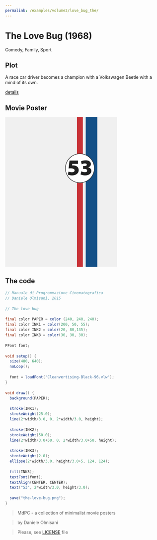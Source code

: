 ```yaml
---
permalink: /examples/volume3/love_bug_the/
---
```

# The Love Bug (1968)

Comedy, Family, Sport

## Plot
A race car driver becomes a champion with a Volkswagen Beetle with a mind of its own.

[details](https://www.imdb.com/title/tt0064603/)

## Movie Poster
<img src="the-love-bug.png"  width="360px" title="The Love Bug">


## The code
```java
// Manuale di Programmazione Cinematografica
// Daniele Olmisani, 2015

// The love bug

final color PAPER = color (240, 240, 240);
final color INK1 = color(200, 50, 55);
final color INK2 = color(20, 80,135);
final color INK3 = color(30, 30, 30);

PFont font;

void setup() {
  size(480, 640);
  noLoop();
  
  font = loadFont("Cleanvertising-Black-96.vlw");
}

void draw() {
  background(PAPER);
  
  stroke(INK1);
  strokeWeight(25.0);
  line(2*width/3.0, 0, 2*width/3.0, height);
  
  stroke(INK2);
  strokeWeight(50.0);
  line(2*width/3.0+50, 0, 2*width/3.0+50, height);
  
  stroke(INK3);
  strokeWeight(2.0);
  ellipse(2*width/3.0, height/3.0+5, 124, 124);
  
  fill(INK3);
  textFont(font);
  textAlign(CENTER, CENTER);
  text("53", 2*width/3.0, height/3.0);
  
  save("the-love-bug.png");
}
```

> MdPC - a collection of minimalist movie posters

> by Daniele Olmisani

> Please, see [LICENSE](../../../LICENSE) file
